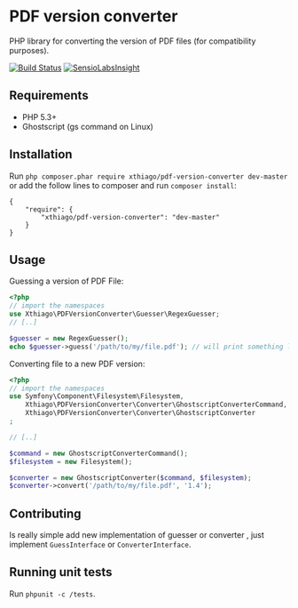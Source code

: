 # PDF version converter 
PHP library for converting the version of PDF files (for compatibility purposes).

[![Build Status](https://travis-ci.org/xthiago/pdf-version-converter.svg?branch=master)](https://travis-ci.org/xthiago/pdf-version-converter) 
[![SensioLabsInsight](https://insight.sensiolabs.com/projects/33db053e-d59b-4787-9a03-e4ab1e2a7382/mini.png)](https://insight.sensiolabs.com/projects/33db053e-d59b-4787-9a03-e4ab1e2a7382)

## Requirements

- PHP 5.3+
- Ghostscript (gs command on Linux)

## Installation

Run `php composer.phar require xthiago/pdf-version-converter dev-master` or add the follow lines to composer and run `composer install`:

```
{
    "require": {
        "xthiago/pdf-version-converter": "dev-master"
    }
}
```

## Usage

Guessing a version of PDF File:

```php
<?php
// import the namespaces
use Xthiago\PDFVersionConverter\Guesser\RegexGuesser;
// [..]

$guesser = new RegexGuesser();
echo $guesser->guess('/path/to/my/file.pdf'); // will print something like '1.4'
```

Converting file to a new PDF version:

```php
<?php
// import the namespaces
use Symfony\Component\Filesystem\Filesystem,
    Xthiago\PDFVersionConverter\Converter\GhostscriptConverterCommand,
    Xthiago\PDFVersionConverter\Converter\GhostscriptConverter
;

// [..]

$command = new GhostscriptConverterCommand();
$filesystem = new Filesystem();

$converter = new GhostscriptConverter($command, $filesystem);
$converter->convert('/path/to/my/file.pdf', '1.4');
```

## Contributing

Is really simple add new implementation of guesser or converter , just implement `GuessInterface` or `ConverterInterface`.

## Running unit tests

Run `phpunit -c /tests`.
